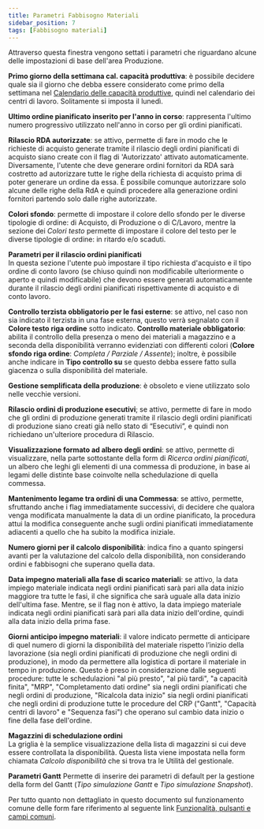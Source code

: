 ```yaml
---
title: Parametri Fabbisogno Materiali
sidebar_position: 7
tags: [Fabbisogno materiali]
---
```


Attraverso questa finestra vengono settati i parametri che riguardano alcune delle impostazioni di base dell'area Produzione.

**Primo giorno della settimana cal. capacità produttiva**: è possibile decidere quale sia il giorno che debba essere considerato come primo della settimana nel [Calendario delle capacità produttive](/docs/configurations/tables/production/factory-calendar), quindi nel calendario dei centri di lavoro. Solitamente si imposta il lunedì.

**Ultimo ordine pianificato inserito per l'anno in corso**: rappresenta l'ultimo numero progressivo utilizzato nell'anno in corso per gli ordini pianificati.

**Rilascio RDA autorizzate**: se attivo, permette di fare in modo che le richieste di acquisto generate tramite il rilascio degli ordini pianificati di acquisto siano create con il flag di 'Autorizzato' attivato automaticamente. Diversamente, l'utente che deve generare ordini fornitori da RDA sarà costretto ad autorizzare tutte le righe della richiesta di acquisto prima di poter generare un ordine da essa. È possibile comunque autorizzare solo alcune delle righe della RdA e quindi procedere alla generazione ordini fornitori partendo solo dalle righe autorizzate.

**Colori sfondo**: permette di impostare il colore dello sfondo per le diverse tipologie di ordine: di Acquisto, di Produzione o di C/Lavoro, mentre la sezione dei *Colori testo* permette di impostare il colore del testo per le diverse tipologie di ordine: in ritardo e/o scaduti.

**Parametri per il rilascio ordini pianificati**  
In questa sezione l'utente può impostare il tipo richiesta d'acquisto e il tipo ordine di conto lavoro (se chiuso quindi non modificabile ulteriormente o aperto e quindi modificabile) che devono essere generati automaticamente durante il rilascio degli ordini pianificati rispettivamente di acquisto e di conto lavoro.

**Controllo terzista obbligatorio per le fasi esterne**: se attivo, nel caso non sia indicato il terzista in una fase esterna, questo verrà segnalato con il **Colore testo riga ordine** sotto indicato. 
**Controllo materiale obbligatorio**: abilita il controllo della presenza o meno dei materiali a magazzino e a seconda della disponibilità verranno evidenziati con differenti colori (**Colore sfondo riga ordine**: *Completa / Parziale / Assente*); inoltre, è possibile anche indicare in **Tipo controllo su** se questo debba essere fatto sulla giacenza o sulla disponibilità del materiale.

**Gestione semplificata della produzione**: è obsoleto e viene utilizzato solo nelle vecchie versioni.  

**Rilascio ordini di produzione esecutivi**; se attivo, permette di fare in modo che gli ordini di produzione generati tramite il rilascio degli ordini pianificati di produzione siano creati già nello stato di “Esecutivi”, e quindi non richiedano un'ulteriore procedura di Rilascio.

**Visualizzazione formato ad albero degli ordini**: se attivo, permette di visualizzare, nella parte sottostante della form di *Ricerca ordini pianificati*, un albero che leghi gli elementi di una commessa di produzione, in base ai legami delle distinte base coinvolte nella schedulazione di quella commessa.

**Mantenimento legame tra ordini di una Commessa**: se attivo, permette, sfruttando anche i flag immediatamente successivi, di decidere che qualora venga modificata manualmente la data di un ordine pianificato, la procedura attui la modifica conseguente anche sugli ordini pianificati immediatamente adiacenti a quello che ha subito la modifica iniziale.

**Numero giorni per il calcolo disponibilità**: indica fino a quanto spingersi avanti per la valutazione del calcolo della disponibilità, non considerando ordini e fabbisogni che superano quella data.

**Data impegno materiali alla fase di scarico materiali**: se attivo, la data impiego materiale indicata negli ordini pianificati sarà pari alla data inizio maggiore tra tutte le fasi, il che significa che sarà uguale alla data inizio dell'ultima fase. Mentre, se il flag non è attivo, la data impiego materiale indicata negli ordini pianificati sarà pari alla data inizio dell'ordine, quindi alla data inizio della prima fase.         

**Giorni anticipo impegno materiali**: il valore indicato permette di anticipare di quel numero di giorni la disponibilità del materiale rispetto l’inizio della lavorazione (sia negli ordini pianificati di produzione che negli ordini di produzione), in modo da permettere alla logistica di portare il materiale in tempo in produzione. Questo è preso in considerazione dalle seguenti procedure: tutte le schedulazioni "al più presto", "al più tardi", "a capacità finita", "MRP", "Completamento dati ordine" sia negli ordini pianificati che negli ordini di produzione, "Ricalcola data inizio" sia negli ordini pianificati che negli ordini di produzione tutte le procedure del CRP ("Gantt", "Capacità centri di lavoro" e "Sequenza fasi") che operano sul cambio data inizio o fine della fase dell'ordine.
 
**Magazzini di schedulazione ordini**  
La griglia è la semplice visualizzazione della lista di magazzini si cui deve essere controllata la disponibilità. Questa lista viene impostata nella form chiamata *Calcolo disponibilità* che si trova tra le Utilità del gestionale.

**Parametri Gantt**
Permette di inserire dei parametri di default per la gestione della form del Gantt (*Tipo simulazione Gantt* e *Tipo simulazione Snapshot*).

Per tutto quanto non dettagliato in questo documento sul funzionamento comune delle form fare riferimento al seguente link [Funzionalità, pulsanti e campi comuni](/docs/guide/common).